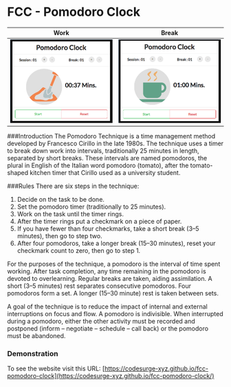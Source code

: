 # FCC - Pomodoro Clock

| Work                           | Break                           |
|:------------------------------:|:-------------------------------:|
|![alt text](docs/clock-work.png)|![alt text](docs/clock-break.png)|

###Introduction
The Pomodoro Technique is a time management method developed by Francesco Cirillo in the late 1980s.  The technique uses a timer to break down work into intervals, traditionally 25 minutes in length, separated by short breaks. These intervals are named pomodoros, the plural in English of the Italian word pomodoro (tomato), after the tomato-shaped kitchen timer that Cirillo used as a university student.

###Rules
There are six steps in the technique:
1. Decide on the task to be done.
2. Set the pomodoro timer (traditionally to 25 minutes).
3. Work on the task until the timer rings.
4. After the timer rings put a checkmark on a piece of paper.
5. If you have fewer than four checkmarks, take a short break (3–5 minutes), then go to step two.
6. After four pomodoros, take a longer break (15–30 minutes), reset your checkmark count to zero, then go to step 1.

For the purposes of the technique, a pomodoro is the interval of time spent working. After task completion, any time remaining in the pomodoro is devoted to overlearning. Regular breaks are taken, aiding assimilation. A short (3–5 minutes) rest separates consecutive pomodoros. Four pomodoros form a set. A longer (15–30 minute) rest is taken between sets.

A goal of the technique is to reduce the impact of internal and external interruptions on focus and flow. A pomodoro is indivisible. When interrupted during a pomodoro, either the other activity must be recorded and postponed (inform – negotiate – schedule – call back) or the pomodoro must be abandoned.

### Demonstration
To see the website visit this URL: [https://codesurge-xyz.github.io/fcc-pomodoro-clock](https://codesurge-xyz.github.io/fcc-pomodoro-clock/)